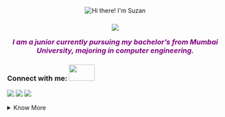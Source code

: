 
<link rel="stylesheet" href="https://cdn.jsdelivr.net/gh/devicons/devicon@v2.15.1/devicon.min.css">

<p align="center"><img src="https://camo.githubusercontent.com/0f2df9c6430300192232520a10bc3f09066cee3c6f1205da8490ac2b1d69d9e5/68747470733a2f2f6d69722d73332d63646e2d63662e626568616e63652e6e65742f70726f6a6563745f6d6f64756c65732f646973702f3630313031343131363737303437352e363036386265666634363430612e676966" alt="Hi there! I'm Suzan"></p>
<h3 align= "center"  style="color:purple">

<p align="center">
<img src="https://readme-typing-svg.herokuapp.com/?font=Poppins&weight=700&size=26&duration=3000&pause=1507&color=A177FE&center=true&width=480&lines=%3C+Never+stop+building⚙!+%3E;%3C+Full-stack+web+developer+%3E;%3C+Blockchain+and+Web3.0%2C+!+%3E;%3C+Always+learning+new+stuff+%3E"/>
</p>
  <i> I am a junior currently pursuing my bachelor’s from Mumbai University, majoring in computer engineering. <br> </i></h3>

### Connect with me: <img src='https://raw.githubusercontent.com/ShahriarShafin/ShahriarShafin/main/Assets/handshake.gif' width="60px" height="38">

<p align="center">

<a href = "https://www.linkedin.com/in/suzan-dsouza-b62509202/"><img src="https://img.icons8.com/fluent/48/000000/linkedin.png"/></a>
<a href = "https://twitter.com/suzandsouza15"><img src="https://img.icons8.com/fluent/48/000000/twitter.png"/></a>
<a href = "suzandsouza1505@gmail.com"><img src="https://img.icons8.com/fluent/48/000000/gmail.png"/></a>
</p>
<!--
## ⚙Programming Languages, Frameworks, Tools & Softwares

<p align="left"> 
  <a href="https://www.w3schools.com/cpp/" target="_blank"> 
    <img alt="C++" src="https://img.shields.io/badge/C++%20-%2300599C.svg?logo=c%2B%2B&logoColor=white">
  </a> 
  &emsp;
  
  

   <a href="https://www.python.org" target="_blank">
    <img alt="Python" src="https://img.shields.io/badge/Python%20-%2314354C.svg?logo=python&logoColor=white">
  </a>
  &emsp;
  <a href="" target="_blank">
  <img alt="Django" src="https://img.shields.io/badge/Django-2.0-blue">
  </a>&emsp;
    <a href="https://www.w3schools.com/css/" target="_blank">
    <img alt="CSS" src="https://img.shields.io/badge/CSS%20-%231572B6.svg?logo=css3&logoColor=white">
  </a> 
 
 <a href="https://getbootstrap.com" target="_blank"> 
    <img alt="Bootstrap" src="https://img.shields.io/badge/Bootstrap-%23563D7C.svg?style=flat&logo=bootstrap&logoColor=white"/>
  </a>
&emsp;
<a href="https://reactjs.org/" target="_blank"> <img src="https://raw.githubusercontent.com/devicons/devicon/master/icons/react/react-original-wordmark.svg" alt="react" width="40" height="40"/> </a> 
  &emsp;
    <a href="#"><img alt="Colab" src="https://img.shields.io/badge/Colab-00b56a.svg?logo=google-colab&logoColor=white"></a>
  &emsp;
    <a href="#"><img alt="Codepen" src="https://img.shields.io/badge/Codepen-000000.svg?logo=codepen&logoColor=white"></a>
  &emsp;
    <a href="#"><img alt="Git" src="https://img.shields.io/badge/Git%20-%23F05033.svg?logo=git&logoColor=white"></a>
  &emsp;
    <a href="#"><img alt="Linux" src="https://img.shields.io/badge/Linux-FCC624?style=flat&logo=linux&logoColor=black"></a>
  &emsp;
    <a href="#"><img alt="Visual Studio Code" src="https://img.shields.io/badge/Visual%20Studio%20Code-0078d7.svg?logo=visual-studio-code&logoColor=white"></a>
  &emsp;
    <a href="#"><img alt="Jupyter" src="https://img.shields.io/badge/Jupyter%20-%23F37626.svg?logo=Jupyter&logoColor=white"></a>
 &emsp; 

</p>
-->
<details>
<summary>Know More</summary>
<h3 align="left">Languages and Tools:</h3>
<p align="left"> 
<!--<a href="https://getbootstrap.com" target="_blank" rel="noreferrer"> <img src="https://raw.githubusercontent.com/devicons/devicon/master/icons/bootstrap/bootstrap-plain-wordmark.svg" alt="bootstrap" width="40" height="40"/> </a> <a href="https://www.w3schools.com/css/" target="_blank" rel="noreferrer"> <img src="https://raw.githubusercontent.com/devicons/devicon/master/icons/css3/css3-original-wordmark.svg" alt="css3" width="40" height="40"/></a><a href="https://git-scm.com/" target="_blank" rel="noreferrer"> <img src="https://www.vectorlogo.zone/logos/git-scm/git-scm-icon.svg" alt="git" width="40" height="40"/> </a> <a href="https://www.w3.org/html/" target="_blank" rel="noreferrer"> <img src="https://raw.githubusercontent.com/devicons/devicon/master/icons/html5/html5-original-wordmark.svg" alt="html5" width="40" height="40"/> -->

<img src="https://img.shields.io/badge/c++-%2300599C.svg?style=for-the-badge&logo=c%2B%2B&logoColor=white">
<img src="https://img.shields.io/badge/java-%23ED8B00.svg?style=for-the-badge&logo=java&logoColor=white"> 
<img src="https://img.shields.io/badge/html5-%23E34F26.svg?style=for-the-badge&logo=html5&logoColor=white">
<img src="https://img.shields.io/badge/css3-%231572B6.svg?style=for-the-badge&logo=css3&logoColor=white">
<img src="https://img.shields.io/badge/git-%23F05033.svg?style=for-the-badge&logo=git&logoColor=white">
<img src="https://img.shields.io/badge/react-%2320232a.svg?style=for-the-badge&logo=react&logoColor=%2361DAFB"> 
<img src="https://img.shields.io/badge/Flutter-%2302569B.svg?style=for-the-badge&logo=Flutter&logoColor=white"> 
<img src="https://img.shields.io/badge/dart-%230175C2.svg?style=for-the-badge&logo=dart&logoColor=white"> 
<img src="https://img.shields.io/badge/Postman-FF6C37?style=for-the-badge&logo=postman&logoColor=white"> 
<img src="https://img.shields.io/badge/node.js-6DA55F?style=for-the-badge&logo=node.js&logoColor=white">
 
 </p>

  <h3 align="left"> I'm Currently learning :</h3>
  <p align="left">
  <img src="https://img.shields.io/badge/Next-white?style=for-the-badge&logo=next.js&logoColor=black">
  <img src="https://img.shields.io/badge/FastAPI-005571?style=for-the-badge&logo=fastapi">
   
  </p>
  
---

## Current Stats

 |   ![Suzan's github activity graph](https://activity-graph.herokuapp.com/graph?username=suzandsouza&theme=rogue) |
 | :---: |

 | ![Suzan's GitHub stats](https://github-readme-stats.vercel.app/api?username=suzandsouza&show_icons=true&theme=city_lights) | ![Suzan's GitHub Streak](https://github-readme-streak-stats.herokuapp.com/?user=suzandsouza&theme=city-lights) |
 | :---: | :---: |

  |   [![Top Langs](https://github-readme-stats.vercel.app/api/top-langs/?username=suzandsouza&show_icons=true&theme=radical)](https://github.com/suzandsouza/github-readme-stats)
  | :---: |
[![@suzandsouza's Holopin board](https://holopin.me/suzandsouza)](https://holopin.io/@suzandsouza)


<!-- <p align="center">  
  <img align="center" src="![Anurag's GitHub stats](https://github-readme-stats.vercel.app/api?username=suzandsouza&show_icons=true&theme=radical)">

</p>
<p align="center"> <img src="https://komarev.com/ghpvc/?username=suzandsouza&label=Suzan's%20Profile%20Views%20&color=yellow&style=plastic" alt="suzandsouza" /> </p>
 -->

<!-- - <a href="https://github.com/anuraghazra/github-readme-stats">
  <img align="center" src="https://github-readme-stats.vercel.app/api/pin/?username=anuraghazra&repo=github-readme-stats" />
  </a> -->
<!-- - <a href="https://github.com/suzandsouza/canvass">
  <img align="center" src="https://github-readme-stats.vercel.app/api/pin/?username=suzandsouza&repo=rock_paper_scissors" />
  </a> -->
</details>
